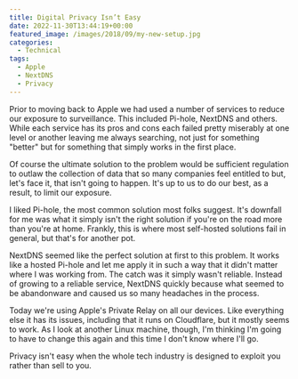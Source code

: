```yaml
---
title: Digital Privacy Isn’t Easy
date: 2022-11-30T13:44:19+00:00
featured_image: /images/2018/09/my-new-setup.jpg
categories:
  - Technical
tags:
  - Apple
  - NextDNS
  - Privacy
---
```


Prior to moving back to Apple we had used a number of services to reduce our exposure to surveillance. This included Pi-hole, NextDNS and others. While each service has its pros and cons each failed pretty miserably at one level or another leaving me always searching, not just for something "better" but for something that simply works in the first place.

Of course the ultimate solution to the problem would be sufficient regulation to outlaw the collection of data that so many companies feel entitled to but, let's face it, that isn't going to happen. It's up to us to do our best, as a result, to limit our exposure.

I liked Pi-hole, the most common solution most folks suggest. It's downfall for me was what it simply isn't the right solution if you're on the road more than you're at home. Frankly, this is where most self-hosted solutions fail in general, but that's for another pot.

NextDNS seemed like the perfect solution at first to this problem. It works like a hosted Pi-hole and let me apply it in such a way that it didn't matter where I was working from. The catch was it simply wasn't reliable. Instead of growing to a reliable service, NextDNS quickly because what seemed to be abandonware and caused us so many headaches in the process.

Today we're using Apple's Private Relay on all our devices. Like everything else it has its issues, including that it runs on Cloudflare, but it mostly seems to work. As I look at another Linux machine, though, I'm thinking I'm going to have to change this again and this time I don't know where I'll go.

Privacy isn't easy when the whole tech industry is designed to exploit you rather than sell to you.